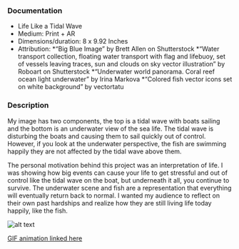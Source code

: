 ### Documentation
* Life Like a Tidal Wave
* Medium: Print + AR
* Dimensions/duration: 8 x 9.92 Inches
* Attribution:
  *“Big Blue Image” by Brett Allen on Shutterstock
  *“Water transport collection, floating water transport with flag and lifebuoy, set of vessels leaving traces, sun and clouds    on sky vector illustration” by Roboart on Shutterstock
  *“Underwater world panorama. Coral reef ocean light underwater” by Irina Markova
  *“Colored fish vector icons set on white background” by vectortatu


### Description
My image has two components, the top is a tidal wave with boats sailing and the bottom is an underwater view of the sea life. The tidal wave is disturbing the boats and causing them to sail quickly out of control. However, if you look at the underwater perspective, the fish are swimming happily they are not affected by the tidal wave above them.

The personal motivation behind this project was an interpretation of life. I was showing how big events can cause your life to get stressful and out of control like the tidal wave on the boat, but underneath it all, you continue to survive. The underwater scene and fish are a representation that everything will eventually return back to normal. I wanted my audience to reflect on their own past hardships and realize how they are still living life today happily, like the fish. 


![alt text](https://i.imgur.com/8wyRIb4.jpg)

[GIF animation linked here](https://media.giphy.com/media/eIalhl0es7BnjAmUBJ/giphy.gif)
